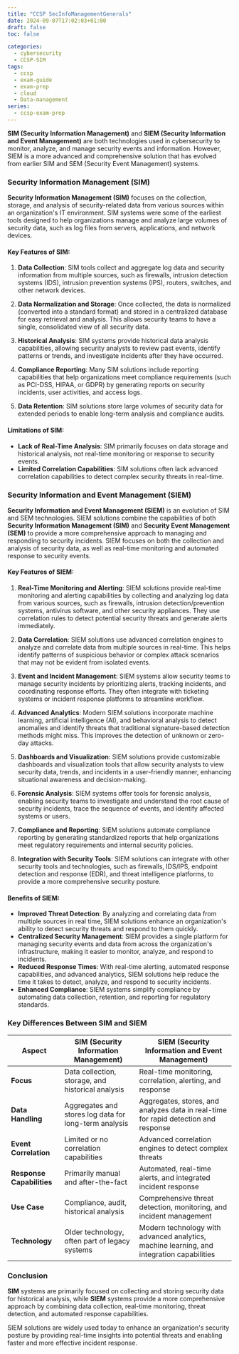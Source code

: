 ```yaml
---
title: "CCSP SecInfoManagementGenerals"
date: 2024-09-07T17:02:03+01:00 
draft: false 
toc: false 

categories:
  - cybersecurity
  - CCSP-SIM
tags:
  - ccsp
  - exam-guide
  - exam-prep
  - cloud
  - Data-management
series:
  - ccsp-exam-prep
---
```


**SIM (Security Information Management)** and **SIEM (Security Information and Event Management)** are both technologies used in cybersecurity to monitor, analyze, and manage security events and information. However, SIEM is a more advanced and comprehensive solution that has evolved from earlier SIM and SEM (Security Event Management) systems. 

### Security Information Management (SIM)

**Security Information Management (SIM)** focuses on the collection, storage, and analysis of security-related data from various sources within an organization's IT environment. SIM systems were some of the earliest tools designed to help organizations manage and analyze large volumes of security data, such as log files from servers, applications, and network devices.

#### Key Features of SIM:

1. **Data Collection**: SIM tools collect and aggregate log data and security information from multiple sources, such as firewalls, intrusion detection systems (IDS), intrusion prevention systems (IPS), routers, switches, and other network devices.
   
2. **Data Normalization and Storage**: Once collected, the data is normalized (converted into a standard format) and stored in a centralized database for easy retrieval and analysis. This allows security teams to have a single, consolidated view of all security data.

3. **Historical Analysis**: SIM systems provide historical data analysis capabilities, allowing security analysts to review past events, identify patterns or trends, and investigate incidents after they have occurred.

4. **Compliance Reporting**: Many SIM solutions include reporting capabilities that help organizations meet compliance requirements (such as PCI-DSS, HIPAA, or GDPR) by generating reports on security incidents, user activities, and access logs.

5. **Data Retention**: SIM solutions store large volumes of security data for extended periods to enable long-term analysis and compliance audits.

#### Limitations of SIM:

- **Lack of Real-Time Analysis**: SIM primarily focuses on data storage and historical analysis, not real-time monitoring or response to security events.
- **Limited Correlation Capabilities**: SIM solutions often lack advanced correlation capabilities to detect complex security threats in real-time.

### Security Information and Event Management (SIEM)

**Security Information and Event Management (SIEM)** is an evolution of SIM and SEM technologies. SIEM solutions combine the capabilities of both **Security Information Management (SIM)** and **Security Event Management (SEM)** to provide a more comprehensive approach to managing and responding to security incidents. SIEM focuses on both the collection and analysis of security data, as well as real-time monitoring and automated response to security events.

#### Key Features of SIEM:

1. **Real-Time Monitoring and Alerting**: SIEM solutions provide real-time monitoring and alerting capabilities by collecting and analyzing log data from various sources, such as firewalls, intrusion detection/prevention systems, antivirus software, and other security appliances. They use correlation rules to detect potential security threats and generate alerts immediately.

2. **Data Correlation**: SIEM solutions use advanced correlation engines to analyze and correlate data from multiple sources in real-time. This helps identify patterns of suspicious behavior or complex attack scenarios that may not be evident from isolated events.

3. **Event and Incident Management**: SIEM systems allow security teams to manage security incidents by prioritizing alerts, tracking incidents, and coordinating response efforts. They often integrate with ticketing systems or incident response platforms to streamline workflow.

4. **Advanced Analytics**: Modern SIEM solutions incorporate machine learning, artificial intelligence (AI), and behavioral analysis to detect anomalies and identify threats that traditional signature-based detection methods might miss. This improves the detection of unknown or zero-day attacks.

5. **Dashboards and Visualization**: SIEM solutions provide customizable dashboards and visualization tools that allow security analysts to view security data, trends, and incidents in a user-friendly manner, enhancing situational awareness and decision-making.

6. **Forensic Analysis**: SIEM systems offer tools for forensic analysis, enabling security teams to investigate and understand the root cause of security incidents, trace the sequence of events, and identify affected systems or users.

7. **Compliance and Reporting**: SIEM solutions automate compliance reporting by generating standardized reports that help organizations meet regulatory requirements and internal security policies.

8. **Integration with Security Tools**: SIEM solutions can integrate with other security tools and technologies, such as firewalls, IDS/IPS, endpoint detection and response (EDR), and threat intelligence platforms, to provide a more comprehensive security posture.

#### Benefits of SIEM:

- **Improved Threat Detection**: By analyzing and correlating data from multiple sources in real time, SIEM solutions enhance an organization's ability to detect security threats and respond to them quickly.
- **Centralized Security Management**: SIEM provides a single platform for managing security events and data from across the organization's infrastructure, making it easier to monitor, analyze, and respond to incidents.
- **Reduced Response Times**: With real-time alerting, automated response capabilities, and advanced analytics, SIEM solutions help reduce the time it takes to detect, analyze, and respond to security incidents.
- **Enhanced Compliance**: SIEM systems simplify compliance by automating data collection, retention, and reporting for regulatory standards.

### Key Differences Between SIM and SIEM

| Aspect                      | SIM (Security Information Management)                   | SIEM (Security Information and Event Management)            |
|-----------------------------|---------------------------------------------------------|-------------------------------------------------------------|
| **Focus**                   | Data collection, storage, and historical analysis       | Real-time monitoring, correlation, alerting, and response    |
| **Data Handling**           | Aggregates and stores log data for long-term analysis    | Aggregates, stores, and analyzes data in real-time for rapid detection and response |
| **Event Correlation**       | Limited or no correlation capabilities                   | Advanced correlation engines to detect complex threats       |
| **Response Capabilities**   | Primarily manual and after-the-fact                      | Automated, real-time alerts, and integrated incident response|
| **Use Case**                | Compliance, audit, historical analysis                   | Comprehensive threat detection, monitoring, and incident management|
| **Technology**              | Older technology, often part of legacy systems           | Modern technology with advanced analytics, machine learning, and integration capabilities|

### Conclusion

**SIM** systems are primarily focused on collecting and storing security data for historical analysis, while **SIEM** systems provide a more comprehensive approach by combining data collection, real-time monitoring, threat detection, and automated response capabilities. 

SIEM solutions are widely used today to enhance an organization's security posture by providing real-time insights into potential threats and enabling faster and more effective incident response.

